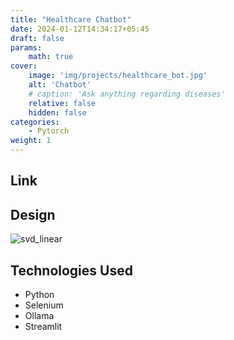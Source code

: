 ```yaml
---
title: "Healthcare Chatbot"
date: 2024-01-12T14:34:17+05:45
draft: false
params:
    math: true
cover:
    image: 'img/projects/healthcare_bot.jpg'
    alt: 'Chatbot'
    # caption: 'Ask anything regarding diseases'
    relative: false
    hidden: false
categories:
    - Pytorch
weight: 1
---
```




## Link


## Design
![svd_linear](https://raw.githubusercontent.com/shulavkarki/shulavkarki.github.io/master/static/img/projects/chatbot_design.png)

## Technologies Used
 - Python
 - Selenium
 - Ollama
 - Streamlit

